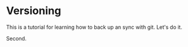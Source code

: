 # Versioning

This is a tutorial for learning how to back up an sync with git.
Let's do it.

Second.
